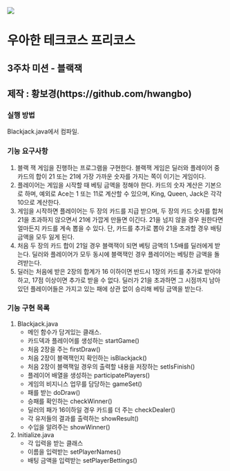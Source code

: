 <img src="https://woowacourse.github.io/images/logo/logo_full_dark.png"/>
<h1>우아한 테크코스 프리코스</h1>
<h2>3주차 미션 - 블랙잭</h2>
<h2>제작 : 황보경(https://github.com/hwangbo)</h2>

<h3>실행 방법</h3>
<span>Blackjack.java에서 컴파일.</span>

<h3>기능 요구사항</h3>
<ol>
    <li>블랙 잭 게임을 진행하는 프로그램을 구현한다. 블랙잭 게임은 딜러와 플레이어 중 카드의 합이 21 또는 21에 가장 가까운 숫자를 가지는 쪽이 이기는 게임이다.</li>
    <li>플레이어는 게임을 시작할 때 베팅 금액을 정해야 한다. 카드의 숫자 계산은 기본으로 하며, 예외로 Ace는 1 또는 11로 계산할 수 있으며, King, Queen, Jack은 각각 10으로 계산한다.</li>
    <li>게임을 시작하면 플레이어는 두 장의 카드를 지급 받으며, 두 장의 카드 숫자를 합쳐 21을 초과하지 않으면서 21에 가깝게 만들면 이긴다. 21을 넘지 않을 경우 원한다면 얼마든지 카드를 계속 뽑을 수 있다. 단, 카드를 추가로 뽑아 21을 초과할 경우 배팅 금액을 모두 잃게 된다.</li>
    <li>처음 두 장의 카드 합이 21일 경우 블랙잭이 되면 베팅 금액의 1.5배를 딜러에게 받는다. 딜러와 플레이어가 모두 동시에 블랙잭인 경우 플레이어는 베팅한 금액을 돌려받는다.</li>
    <li>딜러는 처음에 받은 2장의 합계가 16 이하이면 반드시 1장의 카드를 추가로 받아야 하고, 17점 이상이면 추가로 받을 수 없다. 딜러가 21을 초과하면 그 시점까지 남아 있던 플레이어들은 가지고 있는 패에 상관 없이 승리해 베팅 금액을 받는다.</li>
</ol>
<h3>기능 구현 목록</h3>
<ol>
    <li>
        Blackjack.java
        <ul>
            <li>메인 함수가 담겨있는 클래스.</li>
            <li>카드덱과 플레이어를 생성하는 startGame()</li>
            <li>처음 2장을 주는 firstDraw()</li>
            <li>처음 2장이 블랙잭인지 확인하는 isBlackjack()</li>
            <li>처음 2장이 블랙잭일 경우의 출력할 내용을 저장하는 setIsFinish()</li>
            <li>플레이어 배열을 생성하는 participatePlayers()</li>
            <li>게임의 비지니스 업무를 담당하는 gameSet()</li>
            <li>패를 받는 doDraw()</li>
            <li>승패를 확인하는 checkWinner()</li>
            <li>딜러의 패가 16이하일 경우 카드를 더 주는 checkDealer()</li>
            <li>각 유저들의 결과를 출력하는 showResult()</li>
            <li>수입을 알려주는 showWinner()</li>
        </ul>
    </li>
    <li>
        Initialize.java
        <ul>
            <li>각 입력을 받는 클래스</li>
            <li>이름을 입력받는 setPlayerNames()</li>
            <li>배팅 금액을 입력받는 setPlayerBettings()</li>
        </ul>
    </li>
    
</ol>
